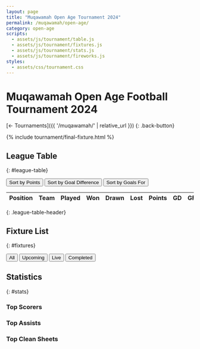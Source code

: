 ```yaml
---
layout: page
title: "Muqawamah Open Age Tournament 2024"
permalink: /muqawamah/open-age/
category: open-age
scripts:
  - assets/js/tournament/table.js
  - assets/js/tournament/fixtures.js
  - assets/js/tournament/stats.js
  - assets/js/tournament/fireworks.js
styles:
  - assets/css/tournament.css
---
```


# Muqawamah Open Age Football Tournament 2024

[←  Tournaments]({{ '/muqawamah/' | relative_url }})
{: .back-button}

{% include tournament/final-fixture.html %}

## League Table
{: #league-table}

<div class="table-controls">
  <button data-sort="points">Sort by Points</button>
  <button data-sort="gd">Sort by Goal Difference</button>
  <button data-sort="goals">Sort by Goals For</button>
</div>

| Position | Team | Played | Won | Drawn | Lost | Points | GD | GF | GA |
|:---------|:-----|:-------|:----|:------|:-----|:-------|:---|:---|:---|
{: .league-table-header}

<div id="table-body"></div>

## Fixture List
{: #fixtures}

<div class="fixture-filters">
  <button data-filter="all" class="active">All</button>
  <button data-filter="upcoming">Upcoming</button>
  <button data-filter="live">Live</button>
  <button data-filter="completed">Completed</button>
</div>

<div id="fixtures-grouped"></div>

## Statistics
{: #stats}

<div class="stats-grid">
  <div class="stat-section">
    <h3>Top Scorers</h3>
    <div id="scorers-list"></div>
  </div>

  <div class="stat-section">
    <h3>Top Assists</h3>
    <div id="assisters-list"></div>
  </div>

  <div class="stat-section">
    <h3>Top Clean Sheets</h3>
    <div id="clean-sheets-list"></div>
  </div>
</div>

<canvas id="fireworksCanvas"></canvas>